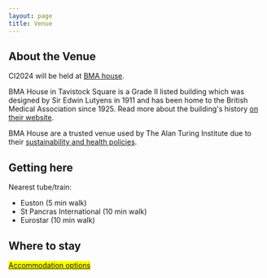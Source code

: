 ```yaml
---
layout: page
title: Venue
---
```



## About the Venue

CI2024 will be held at [BMA house](https://bmahouse.org.uk).

BMA House in Tavistock Square is a Grade II listed building which was designed by Sir Edwin Lutyens in 1911 and has been home to the British Medical Association since 1925. Read more about the building's history [on their website](https://bmahouse.org.uk).

BMA House are a trusted venue used by The Alan Turing Institute due to their [sustainability and health policies](https://bmahouse.org.uk/sustainability/#:~:text=At%20BMA%20House%2C%20we%20place%20sustainability%20at%20the,Sustainability%20to%20us%20is%20a%20way%20of%20life.).

## Getting here

Nearest tube/train:

* Euston (5 min walk)
* St Pancras International (10 min walk)
* Eurostar (10 min walk)

## Where to stay
<mark>[Accommodation options](https://drive.google.com/file/d/1nqZhj24x_IZrsrZA2NWoKlg_hVn9nIyJ/view?usp=sharing)</mark>


